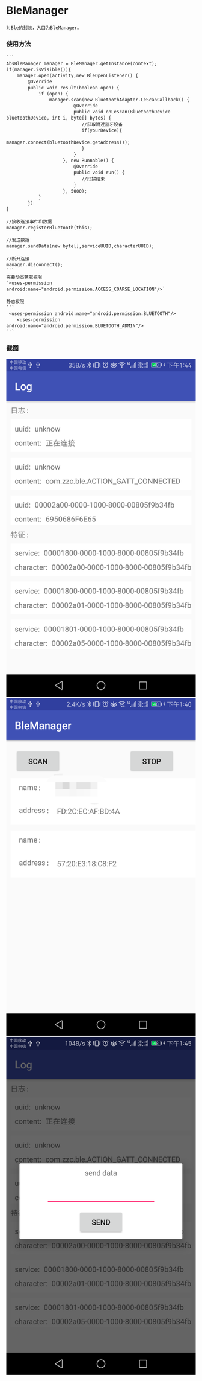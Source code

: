 # BleManager
    对Ble的封装，入口为BleManager。  
    

### 使用方法
    ```
    AbsBleManager manager = BleManager.getInstance(context);
    if(manager.isVisible()){
        manager.open(activity,new BleOpenListener() {
            @Override
            public void result(boolean open) {
                if (open) {
                    manager.scan(new BluetoothAdapter.LeScanCallback() {
                             @Override
                             public void onLeScan(BluetoothDevice bluetoothDevice, int i, byte[] bytes) {
                                //获取附近蓝牙设备
                                if(yourDevice){
                                    manager.connect(bluetoothDevice.getAddress());
                                }
                             }
                         }, new Runnable() {
                             @Override
                             public void run() {
                                //扫描结束
                             }
                         }, 5000);
                }
            })
    }
    
    //接收连接事件和数据
    manager.registerBluetooth(this);
    
    //发送数据
    manager.sendData(new byte[],serviceUUID,characterUUID);
    
    //断开连接
    manager.disconnect();
    ```
    需要动态获取权限
    `<uses-permission android:name="android.permission.ACCESS_COARSE_LOCATION"/>`
    
    静态权限
    ```
     <uses-permission android:name="android.permission.BLUETOOTH"/>
        <uses-permission android:name="android.permission.BLUETOOTH_ADMIN"/>
    ```

### 截图
![](screenshot/conn_log.png)
![](screenshot/scan_result.png)
![](screenshot/send-data.png)